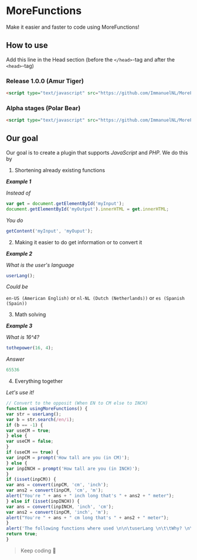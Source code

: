 # MoreFunctions
Make it easier and faster to code using MoreFunctions!

## How to use
Add this line in the Head section (before the `</head>`-tag and after the `<head>`-tag)

### Release 1.0.0 (Amur Tiger)
```html
<script type="text/javascript" src="https://github.com/ImmanuelNL/MoreFunctions/releases/download/R1/morefunctions.js"></script>
```

### Alpha stages (Polar Bear)
```html
<script type="text/javascript" src="https://github.com/ImmanuelNL/MoreFunctions/releases/download/A1.9.0/morefunctions.js"></script>
```
## Our goal
Our goal is to create a plugin that supports *JavaScript* and *PHP*.
We do this by
 1) Shortening already existing functions
 
 ***Example 1***
 
 *Instead of*
 
 ```javascript
 var get = document.getElementById('myInput');
 document.getElementById('myOutput').innerHTML = get.innerHTML;
 ```
 
 *You do*
 
 ```javascript
 getContent('myInput', 'myOuput');
 ```
 
 2) Making it easier to do get information or to convert it
 
 ***Example 2***
 
 *What is the user's language*
 
 ```javascript
 userLang();
 ```
 
 *Could be*
 
 `en-US (American English)` or `nl-NL (Dutch (Netherlands))` or `es (Spanish (Spain))`

3) Math solving

***Example 3***

*What is 16^4?*

```javascript
tothepower(16, 4);
```

*Answer*

```javascript
65536
```

4) Everything together

 *Let's use it!*

```javascript
// Convert to the opposit (When EN to CM else to INCH)
function usingMoreFunctions() {
var str = userLang();
var b = str.search(/en/i);
if (b == -1) {
var useCM = true;
} else {
var useCM = false;
}
if (useCM == true) {
var inpCM = prompt('How tall are you (in CM)');
} else {
var inpINCH = prompt('How tall are you (in INCH)');
}
if (isset(inpCM)) {
var ans = convert(inpCM, 'cm', 'inch');
var ans2 = convert(inpCM, 'cm', 'm');
alert("You're " + ans + " inch long that's " + ans2 + " meter");
} else if (isset(inpINCH)) {
var ans = convert(inpINCH, 'inch', 'cm');
var ans2 = convert(inpCM, 'inch', 'm');
alert("You're " + ans + " cm long that's " + ans2 + " meter");
}
alert('The following functions where used \n\n\tuserLang \n\t\tWhy? \n\t\t\tTo see which measurement system you use\n\tisset \n\t\tWhy? \n\t\t\tTo see what was set\n\tconvert \n\t\tWhy? \n\t\t\tTo convert inch to centimeter (or centimeter to inch) and inch/centimeter to meter\n');
return true;
}
```
> Keep coding :page_with_curl:

